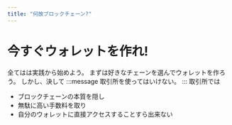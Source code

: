 ```yaml
---
title: "何故ブロックチェーン?"
---
```


# 今すぐウォレットを作れ!
全てはは実践から始めよう。 まずは好きなチェーンを選んでウォレットを作ろう。 しかし、決して
:::message
取引所を使ってはいけない。
:::
取引所では
- ブロックチェーンの本質を隠し
- 無駄に高い手数料を取り
- 自分のウォレットに直接アクセスすることすら出来ない

